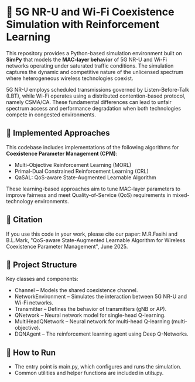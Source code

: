 # 📡 5G NR-U and Wi-Fi Coexistence Simulation with Reinforcement Learning

This repository provides a Python-based simulation environment built on **SimPy** that models the **MAC-layer behavior** of 5G NR-U and Wi-Fi networks operating under saturated traffic conditions. The simulation captures the dynamic and competitive nature of the unlicensed spectrum where heterogeneous wireless technologies coexist.

5G NR-U employs scheduled transmissions governed by Listen-Before-Talk (LBT), while Wi-Fi operates using a distributed contention-based protocol, namely CSMA/CA. These fundamental differences can lead to unfair spectrum access and performance degradation when both technologies compete in congested environments.

## 🔬 Implemented Approaches

This codebase includes implementations of the following algorithms for **Coexistence Parameter Management (CPM)**:
* Multi-Objective Reinforcement Learning (MORL)
* Primal-Dual Constrained Reinforcement Learning (CRL)
* QaSAL: QoS-aware State-Augmented Learnable Algorithm

These learning-based approaches aim to tune MAC-layer parameters to improve fairness and meet Quality-of-Service (QoS) requirements in mixed-technology environments.

## 📄 Citation

If you use this code in your work, please cite our paper:
M.R.Fasihi and B.L.Mark, "QoS-aware State-Augmented Learnable Algorithm for Wireless Coexistence Parameter Management", June 2025.

## 🧱 Project Structure

Key classes and components:
* Channel – Models the shared coexistence channel.
* NetworkEnvironment – Simulates the interaction between 5G NR-U and Wi-Fi networks.
* Transmitter – Defines the behavior of transmitters (gNB or AP).
* QNetwork – Neural network model for single-head Q-learning.
* MultiHeadQNetwork – Neural network for multi-head Q-learning (multi-objective).
* DQNAgent – The reinforcement learning agent using Deep Q-Networks.

## 🚀 How to Run

* The entry point is main.py, which configures and runs the simulation.
* Common utilities and helper functions are included in utils.py.

